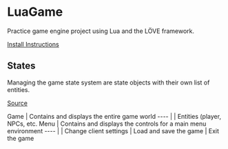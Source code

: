 # LuaGame
Practice game engine project using Lua and the LÖVE framework.

[Install Instructions](/install.md)

## States
Managing the game state system are state objects with their own list of entities.

[Source](/src/base_state.lua)

Game | Contains and displays the entire game world
---- |
  | Entities (player, NPCs, etc.
Menu | Contains and displays the controls for a main menu environment
---- |
  | Change client settings
  | Load and save the game
  | Exit the game
